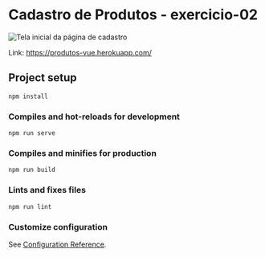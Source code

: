# Cadastro de Produtos - exercicio-02

![Tela inicial da página de cadastro](https://i.ibb.co/Lz5Mw2T/Screenshot-1.png)

Link: https://produtos-vue.herokuapp.com/

## Project setup
```
npm install
```

### Compiles and hot-reloads for development
```
npm run serve
```

### Compiles and minifies for production
```
npm run build
```

### Lints and fixes files
```
npm run lint
```

### Customize configuration
See [Configuration Reference](https://cli.vuejs.org/config/).
